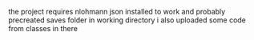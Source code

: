 the project requires nlohmann json installed to work and probably precreated saves folder in working directory
i also uploaded some code from classes in there 
